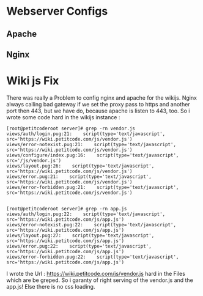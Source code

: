 <!-- TITLE: Webserver Configs -->
<!-- SUBTITLE: A quick summary of Webserver Configs -->

# Webserver Configs

## Apache 

## Nginx

# Wiki js Fix
There was really a Problem to config nginx and apache for the wikijs. Nginx always calling bad gateway if we set the proxy pass to https and another port then 443, but we have do, because apache is listen to 443, too.
So i wrote some code hard in the wikijs instance : 


```batchfile
[root@petitcoderoot server]# grep -rn vendor.js
views/auth/login.pug:21:    script(type='text/javascript', src='https://wiki.petitcode.com/js/vendor.js')
views/error-notexist.pug:21:    script(type='text/javascript', src='https://wiki.petitcode.com/js/vendor.js')
views/configure/index.pug:16:    script(type='text/javascript', src='/js/vendor.js')
views/layout.pug:26:    script(type='text/javascript', src='https://wiki.petitcode.com/js/vendor.js')
views/error.pug:21:    script(type='text/javascript', src='https://wiki.petitcode.com/js/vendor.js')
views/error-forbidden.pug:21:    script(type='text/javascript', src='https://wiki.petitcode.com/js/vendor.js')


[root@petitcoderoot server]# grep -rn app.js
views/auth/login.pug:22:    script(type='text/javascript', src='https://wiki.petitcode.com/js/app.js')
views/error-notexist.pug:22:    script(type='text/javascript', src='https://wiki.petitcode.com/js/app.js')
views/layout.pug:27:    script(type='text/javascript', src='https://wiki.petitcode.com/js/app.js')
views/error.pug:22:    script(type='text/javascript', src='https://wiki.petitcode.com/js/app.js')
views/error-forbidden.pug:22:    script(type='text/javascript', src='https://wiki.petitcode.com/js/app.js')

```


I wrote the Url : https://wiki.petitcode.com/js/vendor.js hard in the Files which are be greped. So i garanty of right serving of the vendor.js and the app.js!
Else there is no css loading.

